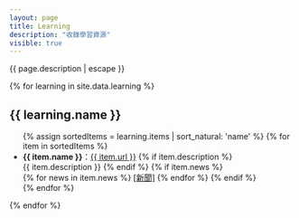 ```yaml
---
layout: page
title: Learning
description: "收錄學習資源"
visible: true
---
```


{{ page.description | escape }}

<div>
{% for learning in site.data.learning %}
    <h2>{{ learning.name }}</h2>
    <ul>
    {% assign sortedItems = learning.items | sort_natural: 'name' %}
    {% for item in sortedItems %}
        <li>
            <strong>{{ item.name }}</strong>：<a href="{{ item.url }}" target="_blank" rel="noopener">{{ item.url }}</a>
            {% if item.description %}
                <br/>{{ item.description }}
            {% endif %}
            {% if item.news %}
                <br/>
                {% for news in item.news %}
                    <a href="{{ news }}" target="_blank" rel="noopener">[新聞]</a>
                {% endfor %}
            {% endif %}
        </li>
    {% endfor %}
    </ul>
{% endfor %}
</div>